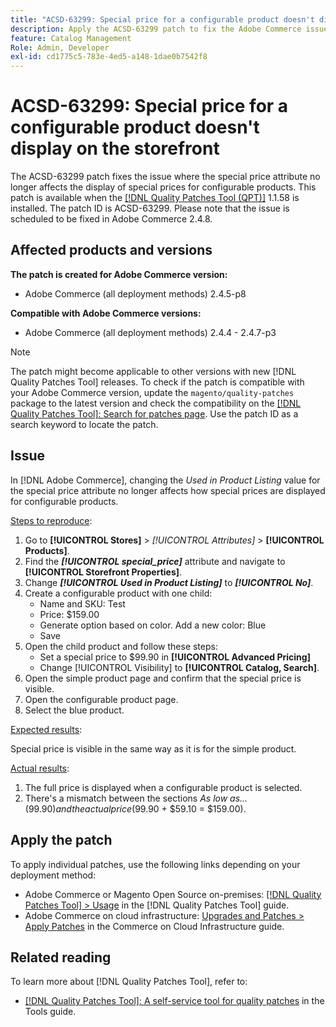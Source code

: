 ```yaml
---
title: "ACSD-63299: Special price for a configurable product doesn't display on the storefront"
description: Apply the ACSD-63299 patch to fix the Adobe Commerce issue where the special price attribute no longer affects the display of special prices for configurable products.
feature: Catalog Management
Role: Admin, Developer
exl-id: cd1775c5-783e-4ed5-a148-1dae0b7542f8
---
```

# ACSD-63299: Special price for a configurable product doesn't display on the storefront

The ACSD-63299 patch fixes the issue where the special price attribute no longer affects the display of special prices for configurable products. This patch is available when the [[!DNL Quality Patches Tool (QPT)]](/help/tools/quality-patches-tool/quality-patches-tool-to-self-serve-quality-patches.md) 1.1.58 is installed. The patch ID is ACSD-63299. Please note that the issue is scheduled to be fixed in Adobe Commerce 2.4.8.

## Affected products and versions

**The patch is created for Adobe Commerce version:**

* Adobe Commerce (all deployment methods) 2.4.5-p8

**Compatible with Adobe Commerce versions:**

* Adobe Commerce (all deployment methods) 2.4.4 - 2.4.7-p3

>[!NOTE]
>
>The patch might become applicable to other versions with new [!DNL Quality Patches Tool] releases. To check if the patch is compatible with your Adobe Commerce version, update the `magento/quality-patches` package to the latest version and check the compatibility on the [[!DNL Quality Patches Tool]: Search for patches page](https://experienceleague.adobe.com/tools/commerce-quality-patches/index.html). Use the patch ID as a search keyword to locate the patch.

## Issue

In [!DNL Adobe Commerce], changing the *Used in Product Listing* value for the special price attribute no longer affects how special prices are displayed for configurable products.

<u>Steps to reproduce</u>:

1. Go to **[!UICONTROL Stores]** > *[!UICONTROL Attributes]* > **[!UICONTROL Products]**. 
1. Find the ***[!UICONTROL special_price]*** attribute and navigate to **[!UICONTROL Storefront Properties]**.
1. Change ***[!UICONTROL Used in Product Listing]*** to ***[!UICONTROL No]***.
1. Create a configurable product with one child:
    * Name and SKU: Test
    * Price: $159.00
    * Generate option based on color. Add a new color: Blue
    * Save
1. Open the child product and follow these steps:
    * Set a special price to $99.90 in **[!UICONTROL Advanced Pricing]**
    * Change [!UICONTROL Visibility] to **[!UICONTROL Catalog, Search]**.
1. Open the simple product page and confirm that the special price is visible.
1. Open the configurable product page. 
1. Select the blue product.

<u>Expected results</u>:

Special price is visible in the same way as it is for the simple product.

<u>Actual results</u>:

1. The full price is displayed when a configurable product is selected.
1. There's a mismatch between the sections *As low as...* ($99.90) and the actual price ($99.90 + $59.10 = $159.00).

## Apply the patch

To apply individual patches, use the following links depending on your deployment method:

* Adobe Commerce or Magento Open Source on-premises: [[!DNL Quality Patches Tool] > Usage](/help/tools/quality-patches-tool/usage.md) in the [!DNL Quality Patches Tool] guide.
* Adobe Commerce on cloud infrastructure: [Upgrades and Patches > Apply Patches](https://experienceleague.adobe.com/docs/commerce-cloud-service/user-guide/develop/upgrade/apply-patches.html) in the Commerce on Cloud Infrastructure guide.

## Related reading

To learn more about [!DNL Quality Patches Tool], refer to:

* [[!DNL Quality Patches Tool]: A self-service tool for quality patches](/help/tools/quality-patches-tool/quality-patches-tool-to-self-serve-quality-patches.md) in the Tools guide.
